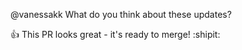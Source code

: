 @vanessakk What do you think about these updates?

:+1: This PR looks great - it's ready to merge! :shipit:
